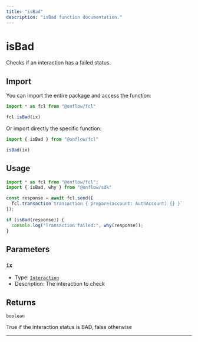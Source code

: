 ```yaml
---
title: "isBad"
description: "isBad function documentation."
---
```


<!-- THIS DOCUMENT IS AUTO-GENERATED FROM [onflow/fcl/../sdk/src/interaction/interaction.ts](https://github.com/onflow/fcl-js/tree/master/packages/fcl/../sdk/src/interaction/interaction.ts). DO NOT EDIT MANUALLY -->

# isBad

Checks if an interaction has a failed status.

## Import

You can import the entire package and access the function:

```typescript
import * as fcl from "@onflow/fcl"

fcl.isBad(ix)
```

Or import directly the specific function:

```typescript
import { isBad } from "@onflow/fcl"

isBad(ix)
```

## Usage

```typescript
import * as fcl from "@onflow/fcl";
import { isBad, why } from "@onflow/sdk"

const response = await fcl.send([
  fcl.transaction`transaction { prepare(account: AuthAccount) {} }`
]);

if (isBad(response)) {
  console.log("Transaction failed:", why(response));
}
```

## Parameters

### `ix` 


- Type: [`Interaction`](../types#interaction)
- Description: The interaction to check


## Returns

`boolean`


True if the interaction status is BAD, false otherwise

---